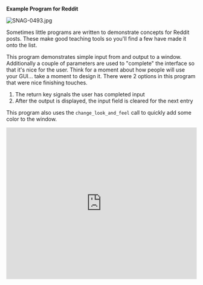 **Example Program for Reddit**

![SNAG-0493.jpg](/api/files/5da0cf239520ebc04c0de405/snag-0493.jpeg "SNAG-0493.jpg")

Sometimes little programs are written to demonstrate concepts for Reddit posts.
These make good teaching tools so you'll find a few have made it onto the list.

This program demonstrates simple input from and output to a window. Additionally
a couple of parameters are used to "complete" the interface so that it's nice
for the user.  Think for a moment about how people will use your GUI... take a
moment to design it.  There were 2 options in this program that were nice
finishing touches.  
1. The return key signals the user has completed input
2. After the output is displayed, the input field is cleared for the next entry

This program also uses the `change_look_and_feel` call to quickly add some color
to the window.

<iframe src='https://trinket.io/embed/pygame/d863b4a36c?start=result' width='100%' height='400' frameborder='0' marginwidth='0' marginheight='0' allowfullscreen></iframe>

